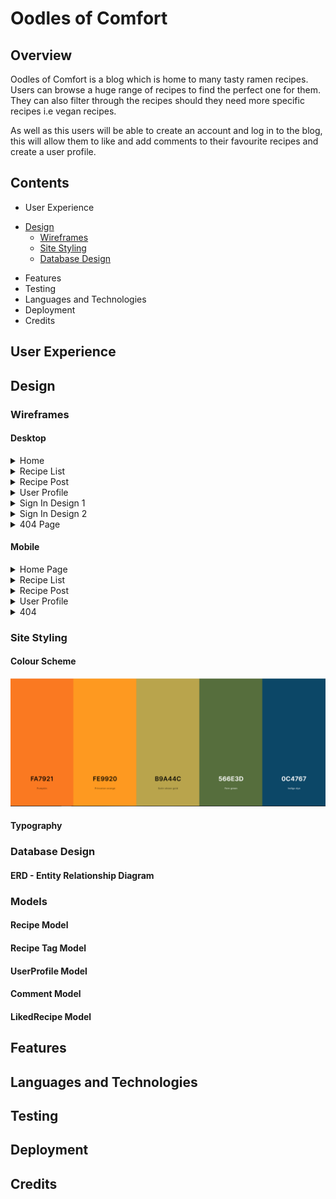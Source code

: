# Oodles of Comfort

## Overview

Oodles of Comfort is a blog which is home to many tasty ramen recipes. Users can browse a huge range of recipes to find the perfect one for them. They can also filter through the recipes should they need more specific recipes i.e vegan recipes.

As well as this users will be able to create an account and log in to the blog, this will allow them to like and add comments to their favourite recipes and create a user profile. 

## Contents

* User Experience
- [Design](#design)
    - [Wireframes](#wireframes)
    - [Site Styling](#site-styling)
    - [Database Design](#database-design)
* Features
* Testing
* Languages and Technologies
* Deployment
* Credits

## User Experience

## Design

### Wireframes

#### Desktop

<details><summary>Home</summary>
<img src="./documentation/wireframes/homepage-desktop.png">
</details>

<details><summary>Recipe List</summary>
<img src="./documentation/wireframes/ramenlistpage-desktop.png">
</details>

<details><summary>Recipe Post</summary>
<img src="./documentation/wireframes/recipeview-desktop.png">
</details>

<details><summary>User Profile</summary>
<img src="./documentation/wireframes/userpage-desktop.png">
</details>

<details><summary>Sign In Design 1</summary>
<img src="./documentation/wireframes/signin1-desktop.png">
</details>

<details><summary>Sign In Design 2</summary>
<img src="./documentation/wireframes/signin2-desktop.png">
</details>

<details><summary>404 Page</summary>
<img src="./documentation/wireframes/404page-desktop.png">
</details>

#### Mobile

<details><summary>Home Page</summary>
<img src="./documentation/wireframes/HomePageMobile.png">
</details>

<details><summary>Recipe List</summary>
<img src="./documentation/wireframes/RecipeListMobile.png">
</details>

<details><summary>Recipe Post</summary>
<img src="./documentation/wireframes/RecipeDetailMobile.png">
</details>

<details><summary>User Profile</summary>
<img src="./documentation/wireframes/User Profile Page.png">
</details>

<details><summary>404</summary>
<img src="./documentation/wireframes/404Mobile.png">
</details>

### Site Styling

#### Colour Scheme

<img src="./documentation/colour_scheme/colour-scheme.PNG">

#### Typography

### Database Design

#### ERD - Entity Relationship Diagram

### Models

#### Recipe Model

#### Recipe Tag Model

#### UserProfile Model

#### Comment Model

#### LikedRecipe Model

## Features

## Languages and Technologies

## Testing

## Deployment

## Credits
